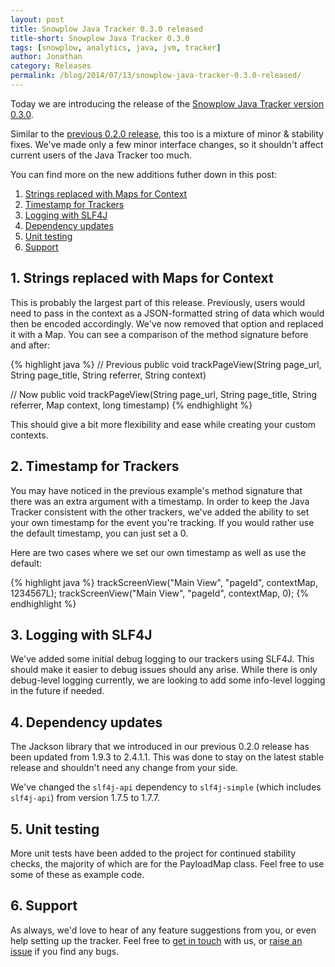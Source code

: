 ```yaml
---
layout: post
title: Snowplow Java Tracker 0.3.0 released
title-short: Snowplow Java Tracker 0.3.0
tags: [snowplow, analytics, java, jvm, tracker]
author: Jonathan
category: Releases
permalink: /blog/2014/07/13/snowplow-java-tracker-0.3.0-released/
---
```


Today we are introducing the release of the [Snowplow Java Tracker version 0.3.0][repo].

Similar to the [previous 0.2.0 release][original-post], this too is a mixture of minor & stability fixes. We've made only a few minor interface changes, so it shouldn't affect current users of the Java Tracker too much.

You can find more on the new additions futher down in this post:

1. [Strings replaced with Maps for Context](#maps)
2. [Timestamp for Trackers](#timestamp)
3. [Logging with SLF4J](#logging)
4. [Dependency updates](#dependency)
5. [Unit testing](#tests)
6. [Support](#support)

<!--more-->

<h2><a name="maps">1. Strings replaced with Maps for Context</a></h2>

This is probably the largest part of this release. Previously, users would need to pass in the context as a JSON-formatted string of data which would then be encoded accordingly. We've now removed that option and replaced it with a Map. You can see a comparison of the method signature before and after:

{% highlight java %}
// Previous
public void trackPageView(String page_url, String page_title, String referrer, String context)

// Now
public void trackPageView(String page_url, String page_title, String referrer, Map context, long timestamp)
{% endhighlight %}

This should give a bit more flexibility and ease while creating your custom contexts.

<h2><a name="timestamp">2. Timestamp for Trackers</a></h2>

You may have noticed in the previous example's method signature that there was an extra argument with a timestamp. In order to keep the Java Tracker consistent with the other trackers, we've added the ability to set your own timestamp for the event you're tracking. If you would rather use the default timestamp, you can just set a 0.

Here are two cases where we set our own timestamp as well as use the default:

{% highlight java %}
trackScreenView("Main View", "pageId", contextMap, 1234567L);
trackScreenView("Main View", "pageId", contextMap, 0);
{% endhighlight %}

<h2><a name="logging">3. Logging with SLF4J</a></h2>

We've added some initial debug logging to our trackers using SLF4J. This should make it easier to debug issues should any arise. While there is only debug-level logging currently, we are looking to add some info-level logging in the future if needed.

<h2><a name="dependency">4. Dependency updates</a></h2>

The Jackson library that we introduced in our previous 0.2.0 release has been updated from 1.9.3 to 2.4.1.1. This was done to stay on the latest stable release and shouldn't need any change from your side.

We've changed the `slf4j-api` dependency to `slf4j-simple` (which includes `slf4j-api`) from version 1.7.5 to 1.7.7.

<h2><a name="tests">5. Unit testing</a></h2>

More unit tests have been added to the project for continued stability checks, the majority of which are for the PayloadMap class. Feel free to use some of these as example code.

<h2><a name="support">6. Support</a></h2>

As always, we'd love to hear of any feature suggestions from you, or even help setting up the tracker. Feel free to [get in touch][talk-to-us] with us, or [raise an issue][issues] if you find any bugs.

[repo]: https://github.com/snowplow/snowplow-java-tracker/tree/0.3.0
[issues]: https://github.com/snowplow/snowplow-java-tracker/issues
[talk-to-us]: https://github.com/snowplow/snowplow/wiki/Talk-to-us

[original-post]: /blog/2014/07/02/snowplow-java-tracker-0.2.0-released/
